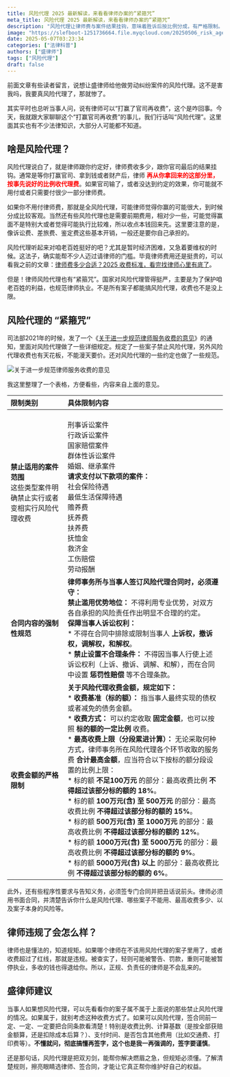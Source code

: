 ```yaml
---
title: 风险代理 2025 最新解读，来看看律师办案的“紧箍咒”
meta_title: 风险代理 2025 最新解读，来看看律师办案的“紧箍咒”
description: "风险代理让律师费与案件结果挂钩，意味着胜诉后按比例分成，有严格限制。司法部2021年规定明确禁止在刑事、行政诉讼、婚姻继承、劳动工伤等案件中使用风险代理。合同必须保障当事人上诉权、撤诉权等诉讼权利，不得设置惩罚性条款。收费上限按分段累进计算：标的额100万元以下部分最高18%，100-500万元部分最高15%，依此递减。律师违规可能被警告、罚款甚至暂停执业。"
image: "https://slefboot-1251736664.file.myqcloud.com/20250506_risk_agents_cover.webp"
date: 2025-05-07T03:23:34
categories: ["法律科普"]
authors: ["盛律师"]
tags: ["风险代理"]
draft: false
---
```


前面文章有些读者留言，说想让盛律师给他做劳动纠纷案件的风险代理。这不是害我吗，我要真风险代理了，那就惨了。

其实平时也总听当事人问，说有律师可以“打赢了官司再收费”，这个是咋回事。今天，我就跟大家聊聊这个“打赢官司再收费”的事儿，我们行话叫“风险代理”。这里面其实也有不少法律知识，大部分人可能都不知道。

## 啥是风险代理？

风险代理说白了，就是律师跟你约定好，律师费收多少，跟你官司最后的结果挂钩。通常是等你打赢官司、拿到钱或者财产后，律师 **<span style="color: red;">再从你拿回来的这部分里，按事先说好的比例收代理费</span>**。如果官司输了，或者没达到约定的效果，你可能就不用付或者只需要付很少一部分律师费。

如果你不用付律师费，那就是全风险代理，可能律师觉得你赢的可能很大，到时候分成比较客观。当然还有些风险代理也是需要前期费用，相对少一些，可能觉得赢面不是特别大或者觉得可能执行比较难，所以收点本钱回来先。这里要注意的是，像诉讼费、差旅费、鉴定费这些基本开销，一般还是要你自己承担的。

风险代理听起来对咱老百姓挺好的吧？尤其是暂时经济困难，又急着要维权的时候。这法子，确实能帮不少人迈过请律师的门槛。毕竟律师费用还是挺贵的，可以看我之前的文章：[律师费多少合适？2025 收费标准，看完找律师心里有底了](https://shenglvshi.cn/lawer_price)。

但是！律师风险代理也有“紧箍咒”。国家对风险代理管得挺严，主要是为了保护咱老百姓的利益，也规范律师执业。不是所有案子都能搞风险代理，收费也不是没上限。

## 风险代理的 “紧箍咒”

司法部2021年的时候，发了一个《[关于进一步规范律师服务收费的意见](https://www.gov.cn/zhengce/zhengceku/2022-03/25/content_5681313.htm)》的通知，里面对风险代理做了一些详细规定。规定了一些案子禁止风险代理，另外风险代理收费也有天花板，不能漫天要价。还对风险代理的一些约定也做了一些规范。

![关于进一步规范律师服务收费的意见](https://slefboot-1251736664.file.myqcloud.com/20250506_risk_agents_1.webp)

我这里整理了一个表格，方便看些，内容来自上面的意见。

| 限制类别         | 具体限制内容| 
| :--------------- | :--- | 
| **禁止适用的案件范围** <br> 这些类型案件明确禁止实行或者变相实行风险代理收费| <br> 刑事诉讼案件<br> 行政诉讼案件<br> 国家赔偿案件<br> 群体性诉讼案件<br> 婚姻、继承案件<br> **请求支付以下款项的案件：**<br> 社会保险待遇<br>最低生活保障待遇<br> 赡养费<br> 抚养费<br> 扶养费<br>抚恤金<br>救济金<br>    工伤赔偿<br> 劳动报酬
| **合同内容的强制性规范** | **律师事务所与当事人签订风险代理合同时，必须遵守：**<br>  **禁止滥用优势地位：** 不得利用专业优势，对双方各自承担的风险责任作出明显不合理的约定。<br>  **保障当事人诉讼权利：**<br>    * 不得在合同中排除或限制当事人 **上诉权，撤诉权，调解权，和解权**。<br> * **禁止设置不合理条件：** 不得因当事人行使上述诉讼权利（上诉、撤诉、调解、和解），而在合同中设置 **惩罚性赔偿** 等不合理条款。 |
| **收费金额的严格限制** | **关于风险代理收费金额，规定如下：**<br> * **收费基准（标的额）：** 指当事人最终实现的债权或者减免的债务金额。<br> * **收费方式：** 可以约定收取 **固定金额**，也可以按照 **标的额的一定比例** 收费。<br> * **最高收费上限（分段累进计算）：** 无论采取何种方式，律师事务所在风险代理各个环节收取的服务费 **合计最高金额**，应当符合以下按标的额分段设置的比例上限：<br>    * 标的额 **不足100万元** 的部分：最高收费比例 **不得超过该部分标的额的 18%**。<br>    * 标的额 **100万元(含) 至 500万元** 的部分：最高收费比例 **不得超过该部分标的额的 15%**。<br>    * 标的额 **500万元(含) 至 1000万元** 的部分：最高收费比例 **不得超过该部分标的额的 12%**。<br>    * 标的额 **1000万元(含) 至 5000万元** 的部分：最高收费比例 **不得超过该部分标的额的 9%**。<br>    * 标的额 **5000万元(含) 以上** 的部分：最高收费比例 **不得超过该部分标的额的 6%**。 | 《意见》第(六)条 |

此外，还有些程序性要求与告知义务，必须签专门合同并把丑话说前头。律师必须用书面合同，并清楚告诉你什么是风险代理、哪些案子不能用、最高收费多少、以及案子本身的风险等。

## 律师违规了会怎么样？

律师也是懂法的，知道规矩。如果哪个律师在不该用风险代理的案子里用了，或者收费超过了红线，那就是违规。被查实了，轻则可能被警告、罚款，重则可能被暂停执业，多收的钱也得退给你。所以，正规、负责任的律师是不会乱来的。

## 盛律师建议

当事人如果想风险代理，可以先看看你的案子属不属于上面说的那些禁止风险代理的情况。如果属于，就别考虑这种收费方式了。如果可以风险代理，签合同前一定、一定、一定要把合同条款看清楚！特别是收费比例、计算基数（是按全部获赔金额算，还是扣除成本后算？）、支付时间、是否包含其他费用（比如交通费、打印费等）。**不懂就问，彻底搞懂再签字，这个也是我一再强调的，签字要谨慎**。

还是那句话，风险代理是把双刃剑，能帮你解决燃眉之急，但规矩必须懂。了解清楚规则，擦亮眼睛选律师、签合同，才能让它真正帮你维护好自己的权益。